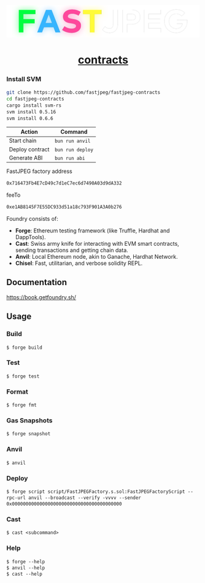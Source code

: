 <div align="center">
<picture>
  <source media="(prefers-color-scheme: dark)" srcset="https://raw.githubusercontent.com/fastjpeg/.github/refs/heads/main/fastjpeg-wordmark.svg">
  <img alt="fastjpeg" src="https://raw.githubusercontent.com/fastjpeg/.github/refs/heads/main/fastjpeg-wordmark.svg">
</picture>
<h1>
<a href="https://bun.sh/guides/install/workspaces">contracts</a>
</h1>
</div>


### Install SVM

```sh
git clone https://github.com/fastjpeg/fastjpeg-contracts
cd fastjpeg-contracts
cargo install svm-rs
svm install 0.5.16
svm install 0.6.6
```

| Action          | Command          |
|-----------------|------------------|
| Start chain     | `bun run anvil`  |
| Deploy contract | `bun run deploy` |
| Generate ABI    | `bun run abi`    |

FastJPEG factory address

```sh
0x716473Fb4E7cD49c7d1eC7ec6d7490A03d9dA332
```

feeTo

```sh
0xe1AB8145F7E55DC933d51a18c793F901A3A0b276
```

Foundry consists of:

-   **Forge**: Ethereum testing framework (like Truffle, Hardhat and DappTools).
-   **Cast**: Swiss army knife for interacting with EVM smart contracts, sending transactions and getting chain data.
-   **Anvil**: Local Ethereum node, akin to Ganache, Hardhat Network.
-   **Chisel**: Fast, utilitarian, and verbose solidity REPL.

## Documentation

https://book.getfoundry.sh/

## Usage

### Build

```shell
$ forge build
```

### Test

```shell
$ forge test
```

### Format

```shell
$ forge fmt
```

### Gas Snapshots

```shell
$ forge snapshot
```

### Anvil

```shell
$ anvil
```

### Deploy

```shell
$ forge script script/FastJPEGFactory.s.sol:FastJPEGFactoryScript --rpc-url anvil --broadcast --verify -vvvv --sender 0x0000000000000000000000000000000000000000
```

### Cast

```shell
$ cast <subcommand>
```

### Help

```shell
$ forge --help
$ anvil --help
$ cast --help
```
